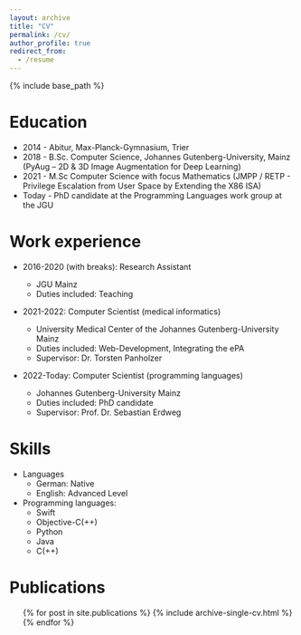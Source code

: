 ```yaml
---
layout: archive
title: "CV"
permalink: /cv/
author_profile: true
redirect_from:
  - /resume
---
```


{% include base_path %}

Education
======
* 2014 - Abitur, Max-Planck-Gymnasium, Trier
* 2018 - B.Sc. Computer Science, Johannes Gutenberg-University, Mainz (PyAug – 2D & 3D Image Augmentation for Deep Learning)
* 2021 - M.Sc Computer Science with focus Mathematics (JMPP / RETP - Privilege Escalation from User Space by Extending the X86 ISA)
* Today - PhD candidate at the Programming Languages work group at the JGU

Work experience
======
* 2016-2020 (with breaks): Research Assistant
  * JGU Mainz
  * Duties included: Teaching

* 2021-2022: Computer Scientist (medical informatics) 
  * University Medical Center of the Johannes Gutenberg-University Mainz
  * Duties included: Web-Development, Integrating the ePA
  * Supervisor: Dr. Torsten Panholzer

* 2022-Today: Computer Scientist (programming languages)
  * Johannes Gutenberg-University Mainz
  * Duties included: PhD candidate
  * Supervisor: Prof. Dr. Sebastian Erdweg
  
Skills
======
* Languages
	* German: Native
	* English: Advanced Level
* Programming languages:
  * Swift
  * Objective-C(++)
  * Python
  * Java
  * C(++)

Publications
======
  <ul>{% for post in site.publications %}
    {% include archive-single-cv.html %}
  {% endfor %}</ul>
  
<!--
Talks
======
  <ul>{% for post in site.talks %}
    {% include archive-single-talk-cv.html %}
  {% endfor %}</ul>
  
Teaching
======
  <ul>{% for post in site.teaching %}
    {% include archive-single-cv.html %}
  {% endfor %}</ul>
  
Service and leadership
======
* Currently signed in to 43 different slack teams
-->